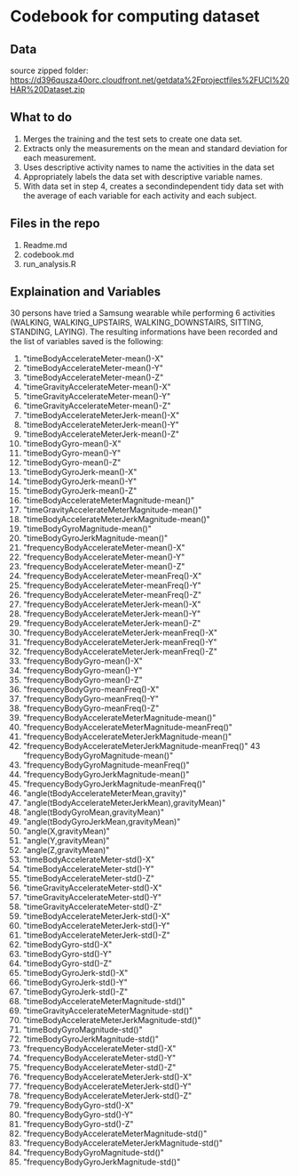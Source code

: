 Codebook for computing dataset
==================================

## Data

source zipped folder: https://d396qusza40orc.cloudfront.net/getdata%2Fprojectfiles%2FUCI%20HAR%20Dataset.zip

## What to do

1. Merges the training and the test sets to create one data set.
2. Extracts only the measurements on the mean and standard deviation for each measurement.
3. Uses descriptive activity names to name the activities in the data set
4. Appropriately labels the data set with descriptive variable names.
5. With data set in step 4, creates a secondindependent tidy data set with the average of each variable for each activity and each subject.

## Files in the repo
1. Readme.md
2. codebook.md
3. run_analysis.R


## Explaination and Variables

30 persons have tried a Samsung wearable while performing 6 activities (WALKING, WALKING_UPSTAIRS, WALKING_DOWNSTAIRS, SITTING, STANDING, LAYING). The resulting informations have been recorded and the list of variables saved is the following:

1. "timeBodyAccelerateMeter-mean()-X"
2. "timeBodyAccelerateMeter-mean()-Y"
3. "timeBodyAccelerateMeter-mean()-Z"
4. "timeGravityAccelerateMeter-mean()-X"
5. "timeGravityAccelerateMeter-mean()-Y"
6. "timeGravityAccelerateMeter-mean()-Z"
7. "timeBodyAccelerateMeterJerk-mean()-X"
8. "timeBodyAccelerateMeterJerk-mean()-Y"
9. "timeBodyAccelerateMeterJerk-mean()-Z"
10. "timeBodyGyro-mean()-X"
11. "timeBodyGyro-mean()-Y"
12. "timeBodyGyro-mean()-Z"
13. "timeBodyGyroJerk-mean()-X"
14. "timeBodyGyroJerk-mean()-Y"
15. "timeBodyGyroJerk-mean()-Z"
16. "timeBodyAccelerateMeterMagnitude-mean()"
17. "timeGravityAccelerateMeterMagnitude-mean()"
18. "timeBodyAccelerateMeterJerkMagnitude-mean()"
19. "timeBodyGyroMagnitude-mean()"
20. "timeBodyGyroJerkMagnitude-mean()"
21. "frequencyBodyAccelerateMeter-mean()-X"
22. "frequencyBodyAccelerateMeter-mean()-Y"
23. "frequencyBodyAccelerateMeter-mean()-Z"
24. "frequencyBodyAccelerateMeter-meanFreq()-X"
25. "frequencyBodyAccelerateMeter-meanFreq()-Y"
26. "frequencyBodyAccelerateMeter-meanFreq()-Z"
27. "frequencyBodyAccelerateMeterJerk-mean()-X"
28. "frequencyBodyAccelerateMeterJerk-mean()-Y"
29. "frequencyBodyAccelerateMeterJerk-mean()-Z"
30. "frequencyBodyAccelerateMeterJerk-meanFreq()-X"
31. "frequencyBodyAccelerateMeterJerk-meanFreq()-Y"
32. "frequencyBodyAccelerateMeterJerk-meanFreq()-Z"
33. "frequencyBodyGyro-mean()-X"
34. "frequencyBodyGyro-mean()-Y"
35. "frequencyBodyGyro-mean()-Z"
36. "frequencyBodyGyro-meanFreq()-X"
37. "frequencyBodyGyro-meanFreq()-Y"
38. "frequencyBodyGyro-meanFreq()-Z"
39. "frequencyBodyAccelerateMeterMagnitude-mean()"
40. "frequencyBodyAccelerateMeterMagnitude-meanFreq()"
41. "frequencyBodyAccelerateMeterJerkMagnitude-mean()"
42. "frequencyBodyAccelerateMeterJerkMagnitude-meanFreq()" 43 "frequencyBodyGyroMagnitude-mean()"
44. "frequencyBodyGyroMagnitude-meanFreq()"
45. "frequencyBodyGyroJerkMagnitude-mean()"
46. "frequencyBodyGyroJerkMagnitude-meanFreq()"
47. "angle(tBodyAccelerateMeterMean,gravity)"
48. "angle(tBodyAccelerateMeterJerkMean),gravityMean)"
49. "angle(tBodyGyroMean,gravityMean)"
50. "angle(tBodyGyroJerkMean,gravityMean)"
51. "angle(X,gravityMean)"
52. "angle(Y,gravityMean)"
53. "angle(Z,gravityMean)"
54. "timeBodyAccelerateMeter-std()-X"
55. "timeBodyAccelerateMeter-std()-Y"
56. "timeBodyAccelerateMeter-std()-Z"
57. "timeGravityAccelerateMeter-std()-X"
58. "timeGravityAccelerateMeter-std()-Y"
59. "timeGravityAccelerateMeter-std()-Z"
60. "timeBodyAccelerateMeterJerk-std()-X"
61. "timeBodyAccelerateMeterJerk-std()-Y"
62. "timeBodyAccelerateMeterJerk-std()-Z"
63. "timeBodyGyro-std()-X"
64. "timeBodyGyro-std()-Y"
65. "timeBodyGyro-std()-Z"
66. "timeBodyGyroJerk-std()-X"
67. "timeBodyGyroJerk-std()-Y"
68. "timeBodyGyroJerk-std()-Z"
69. "timeBodyAccelerateMeterMagnitude-std()"
70. "timeGravityAccelerateMeterMagnitude-std()"
71. "timeBodyAccelerateMeterJerkMagnitude-std()"
72. "timeBodyGyroMagnitude-std()"
73. "timeBodyGyroJerkMagnitude-std()"
74. "frequencyBodyAccelerateMeter-std()-X"
75. "frequencyBodyAccelerateMeter-std()-Y"
76. "frequencyBodyAccelerateMeter-std()-Z"
77. "frequencyBodyAccelerateMeterJerk-std()-X"
78. "frequencyBodyAccelerateMeterJerk-std()-Y"
79. "frequencyBodyAccelerateMeterJerk-std()-Z"
80. "frequencyBodyGyro-std()-X"
81. "frequencyBodyGyro-std()-Y"
82. "frequencyBodyGyro-std()-Z"
83. "frequencyBodyAccelerateMeterMagnitude-std()"
84. "frequencyBodyAccelerateMeterJerkMagnitude-std()"
85. "frequencyBodyGyroMagnitude-std()"
86. "frequencyBodyGyroJerkMagnitude-std()"
